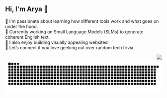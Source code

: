 ## Hi, I'm Arya 👋

🧠 I'm passionate about learning how different tools work and what goes on under the hood.  
🌱 Currently working on Small Language Models (SLMs) to generate coherent English text.  
🎨 I also enjoy building visually appealing websites!  
🪭 Let’s connect if you love geeking out over random tech trivia.

<img align="right" src="https://github-readme-stats.vercel.app/api/top-langs/?username=kirbynuggets&theme=codeSTACKr&hide_border=false&include_all_commits=true&count_private=true&layout=compact"/>

<img src="https://raw.githubusercontent.com/kirbynuggets/kirbynuggets/output/snake.svg" alt="Snake animation" />
